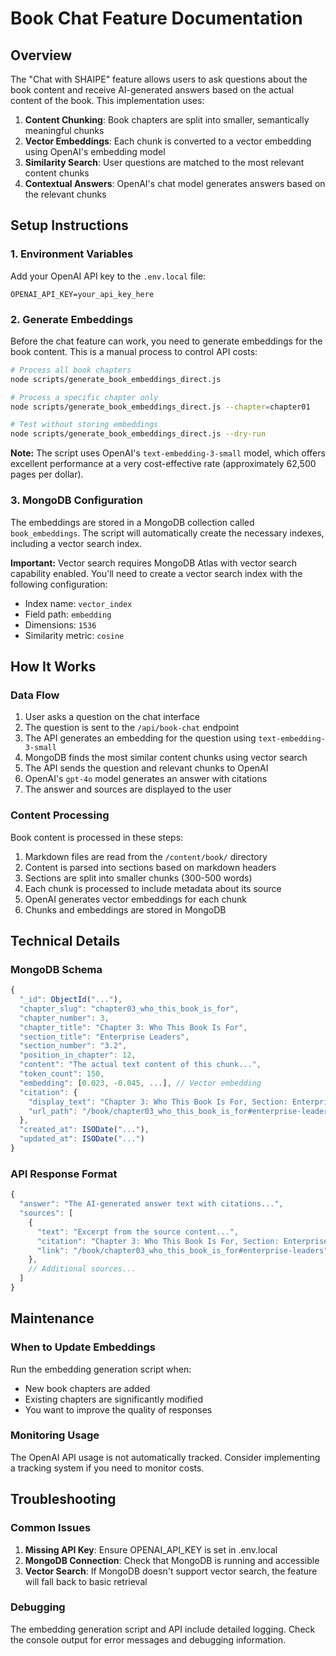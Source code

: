 # Book Chat Feature Documentation

## Overview

The "Chat with SHAIPE" feature allows users to ask questions about the book content and receive AI-generated answers based on the actual content of the book. This implementation uses:

1. **Content Chunking**: Book chapters are split into smaller, semantically meaningful chunks
2. **Vector Embeddings**: Each chunk is converted to a vector embedding using OpenAI's embedding model
3. **Similarity Search**: User questions are matched to the most relevant content chunks
4. **Contextual Answers**: OpenAI's chat model generates answers based on the relevant chunks

## Setup Instructions

### 1. Environment Variables

Add your OpenAI API key to the `.env.local` file:

```
OPENAI_API_KEY=your_api_key_here
```

### 2. Generate Embeddings

Before the chat feature can work, you need to generate embeddings for the book content. This is a manual process to control API costs:

```bash
# Process all book chapters
node scripts/generate_book_embeddings_direct.js

# Process a specific chapter only
node scripts/generate_book_embeddings_direct.js --chapter=chapter01

# Test without storing embeddings
node scripts/generate_book_embeddings_direct.js --dry-run
```

**Note:** The script uses OpenAI's `text-embedding-3-small` model, which offers excellent performance at a very cost-effective rate (approximately 62,500 pages per dollar).

### 3. MongoDB Configuration

The embeddings are stored in a MongoDB collection called `book_embeddings`. The script will automatically create the necessary indexes, including a vector search index.

**Important:** Vector search requires MongoDB Atlas with vector search capability enabled. You'll need to create a vector search index with the following configuration:
- Index name: `vector_index`
- Field path: `embedding`
- Dimensions: `1536`
- Similarity metric: `cosine`

## How It Works

### Data Flow

1. User asks a question on the chat interface
2. The question is sent to the `/api/book-chat` endpoint
3. The API generates an embedding for the question using `text-embedding-3-small`
4. MongoDB finds the most similar content chunks using vector search
5. The API sends the question and relevant chunks to OpenAI
6. OpenAI's `gpt-4o` model generates an answer with citations
7. The answer and sources are displayed to the user

### Content Processing

Book content is processed in these steps:

1. Markdown files are read from the `/content/book/` directory
2. Content is parsed into sections based on markdown headers
3. Sections are split into smaller chunks (300-500 words)
4. Each chunk is processed to include metadata about its source
5. OpenAI generates vector embeddings for each chunk
6. Chunks and embeddings are stored in MongoDB

## Technical Details

### MongoDB Schema

```javascript
{
  "_id": ObjectId("..."),
  "chapter_slug": "chapter03_who_this_book_is_for",
  "chapter_number": 3,
  "chapter_title": "Chapter 3: Who This Book Is For",
  "section_title": "Enterprise Leaders",
  "section_number": "3.2",
  "position_in_chapter": 12,
  "content": "The actual text content of this chunk...",
  "token_count": 150,
  "embedding": [0.023, -0.045, ...], // Vector embedding
  "citation": {
    "display_text": "Chapter 3: Who This Book Is For, Section: Enterprise Leaders",
    "url_path": "/book/chapter03_who_this_book_is_for#enterprise-leaders"
  },
  "created_at": ISODate("..."),
  "updated_at": ISODate("...")
}
```

### API Response Format

```javascript
{
  "answer": "The AI-generated answer text with citations...",
  "sources": [
    {
      "text": "Excerpt from the source content...",
      "citation": "Chapter 3: Who This Book Is For, Section: Enterprise Leaders",
      "link": "/book/chapter03_who_this_book_is_for#enterprise-leaders"
    },
    // Additional sources...
  ]
}
```

## Maintenance

### When to Update Embeddings

Run the embedding generation script when:
- New book chapters are added
- Existing chapters are significantly modified
- You want to improve the quality of responses

### Monitoring Usage

The OpenAI API usage is not automatically tracked. Consider implementing a tracking system if you need to monitor costs.

## Troubleshooting

### Common Issues

1. **Missing API Key**: Ensure OPENAI_API_KEY is set in .env.local
2. **MongoDB Connection**: Check that MongoDB is running and accessible
3. **Vector Search**: If MongoDB doesn't support vector search, the feature will fall back to basic retrieval

### Debugging

The embedding generation script and API include detailed logging. Check the console output for error messages and debugging information.
